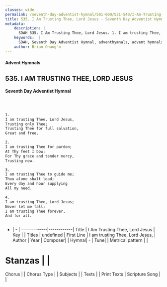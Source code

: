 ```yaml
---
classes: wide
permalink: /seventh-day-adventist-hymnal/501-600/531-540/I-Am-Trusting-Thee,-Lord-Jesus/
title: 535. I Am Trusting Thee, Lord Jesus - Seventh Day Adventist Hymnal
metadata:
    description: |
      SDAH 535. I Am Trusting Thee, Lord Jesus. 1. I am trusting Thee, Lord Jesus, Trusting only Thee; Trusting Thee for full salvation, Great and free.
    keywords:  |
      SDAH, Seventh Day Adventist Hymnal, adventhymnals, advent hymnals, I Am Trusting Thee, Lord Jesus, I am trusting Thee, Lord Jesus, 
    author: Brian Onang'o
---
```


#### Advent Hymnals
## 535. I AM TRUSTING THEE, LORD JESUS
#### Seventh Day Adventist Hymnal

```txt



1.
I am trusting Thee, Lord Jesus,
Trusting only Thee;
Trusting Thee for full salvation,
Great and free.

2.
I am trusting Thee for pardon;
At Thy feet I bow;
For Thy grace and tender mercy,
Trusting now.

3.
I am trusting Thee to guide me;
Thou alone shalt lead;
Every day and hour supplying
All my need.

4.
I am trusting Thee, Lord Jesus;
Never let me fall;
I am trusting Thee forever,
And for all.



```

- |   -  |
-------------|------------|
Title | I Am Trusting Thee, Lord Jesus |
Key |  |
Titles | undefined |
First Line | I am trusting Thee, Lord Jesus, |
Author | 
Year | 
Composer|  |
Hymnal|  - |
Tune|  |
Metrical pattern | |
# Stanzas |  |
Chorus |  |
Chorus Type |  |
Subjects |  |
Texts |  |
Print Texts | 
Scripture Song |  |
  
